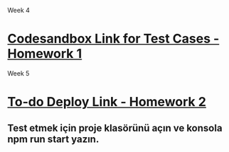 Week 4

# [Codesandbox Link for Test Cases - Homework 1](https://codesandbox.io/s/focused-easley-d1k4o?file=/src/index.js)

Week 5

# [To-do Deploy Link - Homework 2](https://festive-haibt-d89809.netlify.app/)

## Test etmek için proje klasörünü açın ve konsola <b>npm run start</b> yazın.
